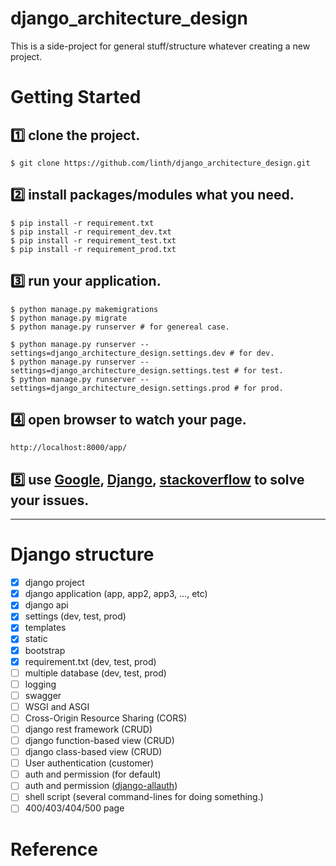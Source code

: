 # django_architecture_design
This is a side-project for general stuff/structure whatever creating a new project.

# Getting Started
## :one: clone the project.
```
$ git clone https://github.com/linth/django_architecture_design.git
```

## :two: install packages/modules what you need.
```
$ pip install -r requirement.txt
$ pip install -r requirement_dev.txt
$ pip install -r requirement_test.txt
$ pip install -r requirement_prod.txt
```

## :three: run your application.
```
$ python manage.py makemigrations
$ python manage.py migrate
$ python manage.py runserver # for genereal case.

$ python manage.py runserver --settings=django_architecture_design.settings.dev # for dev.
$ python manage.py runserver --settings=django_architecture_design.settings.test # for test.
$ python manage.py runserver --settings=django_architecture_design.settings.prod # for prod.
```

## :four: open browser to watch your page.
```
http://localhost:8000/app/
```

## :five: use [Google](https://www.google.com/), [Django](https://www.djangoproject.com/), [stackoverflow](https://stackoverflow.com/) to solve your issues.

---
# Django structure
- [x] django project
- [x] django application (app, app2, app3, ..., etc)
- [x] django api
- [x] settings (dev, test, prod)
- [x] templates
- [x] static
- [x] bootstrap
- [x] requirement.txt (dev, test, prod)
- [ ] multiple database (dev, test, prod)
- [ ] logging
- [ ] swagger
- [ ] WSGI and ASGI
- [ ] Cross-Origin Resource Sharing (CORS)
- [ ] django rest framework (CRUD)
- [ ] django function-based view (CRUD)
- [ ] django class-based view (CRUD)
- [ ] User authentication (customer)
- [ ] auth and permission (for default)
- [ ] auth and permission ([django-allauth](https://django-allauth.readthedocs.io/en/latest/index.html))
- [ ] shell script (several command-lines for doing something.)
- [ ] 400/403/404/500 page

#

# Reference
